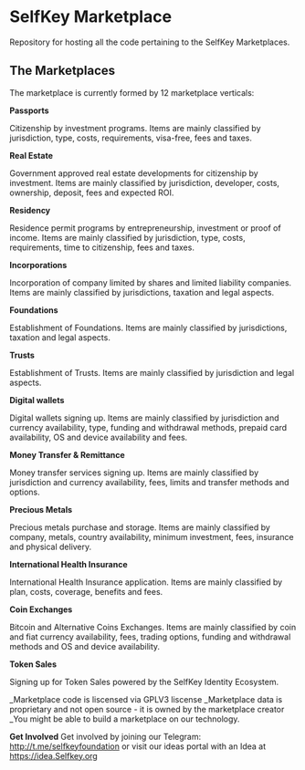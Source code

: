# SelfKey Marketplace

Repository for hosting all the code pertaining to the SelfKey Marketplaces.

<!-- For more info on Selfkey, check the [whitepaper](). -->

## The Marketplaces
The marketplace is currently formed by 12 marketplace verticals:

**Passports**

Citizenship by investment programs. Items are mainly classified by jurisdiction, type, costs, requirements, visa-free, fees and taxes.

**Real Estate**

Government approved real estate developments for citizenship by investment. Items are mainly classified by jurisdiction, developer, costs, ownership, deposit, fees and expected ROI.

**Residency**

Residence permit programs by entrepreneurship, investment or proof of income. Items are mainly classified by jurisdiction, type, costs, requirements, time to citizenship, fees and taxes.

**Incorporations**

Incorporation of company limited by shares and limited liability companies. Items are mainly classified by jurisdictions, taxation and legal aspects.

**Foundations**

Establishment of Foundations. Items are mainly classified by jurisdictions, taxation and legal aspects.

**Trusts**

Establishment of Trusts. Items are mainly classified by jurisdiction and legal aspects.

**Digital wallets**

Digital wallets signing up. Items are mainly classified by jurisdiction and currency availability, type, funding and withdrawal methods, prepaid card availability, OS and device availability and fees.  

**Money Transfer & Remittance**

Money transfer services signing up. Items are mainly classified by jurisdiction and currency availability, fees, limits and transfer methods and options.

**Precious Metals**

Precious metals purchase and storage. Items are mainly classified by company, metals, country availability, minimum investment, fees, insurance and physical delivery.

**International Health Insurance**

International Health Insurance application. Items are mainly classified by plan, costs, coverage, benefits and fees.

**Coin Exchanges**

Bitcoin and Alternative Coins Exchanges. Items are mainly classified by coin and fiat currency availability, fees, trading options, funding and withdrawal methods and OS and device availability.

**Token Sales**

Signing up for Token Sales powered by the SelfKey Identity Ecosystem.

_Marketplace code is liscensed via GPLV3 liscense
_Marketplace data is proprietary and not open source - it is owned by the marketplace creator
_You might be able to build a marketplace on our technology. 

**Get Involved**
Get involved by joining our Telegram: http://t.me/selfkeyfoundation or visit our ideas portal with an Idea at https://idea.Selfkey.org

